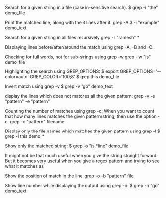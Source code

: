 Search for a given string in a file (case in-sensitive search).
$ grep -i "the" demo_file

Print the matched line, along with the 3 lines after it.
grep -A 3 -i "example" demo_text

Search for a given string in all files recursively
grep -r "ramesh" *

Displaying lines before/after/around the match using grep -A, -B and -C.

Checking for full words, not for sub-strings using grep -w
grep -iw "is" demo_file

Highlighting the search using GREP_OPTIONS:
$ export GREP_OPTIONS='--color=auto' GREP_COLOR='100;8'
$ grep this demo_file

Invert match using grep -v
$ grep -v "go" demo_text

display the lines which does not matches all the given pattern:
grep -v -e "pattern" -e "pattern"

 Counting the number of matches using grep -c:
When you want to count that how many lines matches the given pattern/string, then use the option -c.
grep -c "pattern" filename

Display only the file names which matches the given pattern using grep -l
$ grep -l this demo_*

Show only the matched string:
$ grep -o "is.*line" demo_file

It might not be that much useful when you give the string straight forward. But it becomes very useful when you give a regex pattern and trying to see what it matches as

Show the position of match in the line:
grep -o -b "pattern" file

Show line number while displaying the output using grep -n:
$ grep -n "go" demo_text

